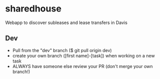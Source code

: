 # sharedhouse
Webapp to discover subleases and lease transfers in Davis

## Dev
- Pull from the "dev" branch ($ git pull origin dev)
- create your own branch ([first name]-[task]) when working on a new task
- ALWAYS have someone else review your PR (don't merge your own branch!)

